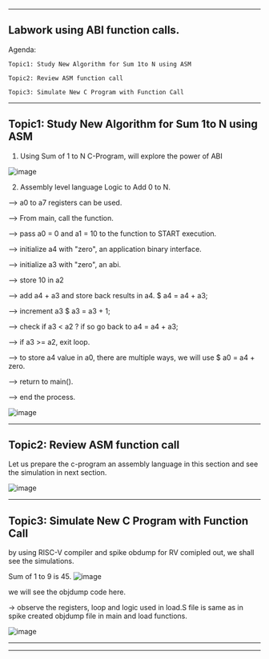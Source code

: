 ------------------------------------------------------------------------------------------------------------------
Labwork using ABI function calls.
------------------------------------------------------------------------------------------------------------------
Agenda:

    Topic1: Study New Algorithm for Sum 1to N using ASM

    Topic2: Review ASM function call

    Topic3: Simulate New C Program with Function Call
------------------------------------------------------------------------------------------------------------------
Topic1: Study New Algorithm for Sum 1to N using ASM
------------------------------------------------------------------------------------------------------------------
1. Using Sum of 1 to N C-Program, will explore the power of ABI

![image](https://github.com/pavankumarka/RISCV-Hardware_Design_Program_by_VSD/assets/22821014/eaaf6763-bc07-4d15-8bb8-7e0d9b91888a)

2. Assembly level language Logic to Add 0 to N.

--> a0 to a7 registers can be used.

--> From main, call the function.

--> pass a0 = 0 and a1 = 10 to the function to START execution.

--> initialize a4 with "zero", an application binary interface. 

--> initialize a3 with "zero", an abi.

--> store 10 in a2

--> add a4 + a3 and store back results in a4.
    $ a4 = a4 + a3;

--> increment a3
    $ a3 = a3 + 1;

--> check if a3 < a2 ?
    if so go back to a4 = a4 + a3;

--> if a3 >= a2, exit loop.

--> to store a4 value in a0, there are multiple ways, we will use
    $ a0 = a4 + zero.

--> return to main().

--> end the process.


![image](https://github.com/pavankumarka/RISCV-Hardware_Design_Program_by_VSD/assets/22821014/01f93ec8-86d3-4db7-b735-fbeaa41c5c9f)


------------------------------------------------------------------------------------------------------------------
Topic2: Review ASM function call
------------------------------------------------------------------------------------------------------------------
Let us prepare the c-program an assembly language in this section and see the simulation in next section.

![image](https://github.com/pavankumarka/RISCV-Hardware_Design_Program_by_VSD/assets/22821014/65cceaf3-bee6-4781-9721-fa0278a4961f)

------------------------------------------------------------------------------------------------------------------
Topic3: Simulate New C Program with Function Call
------------------------------------------------------------------------------------------------------------------
by using RISC-V compiler and spike obdump for RV comipled out, we shall see the simulations.

Sum of 1 to 9 is 45.
![image](https://github.com/pavankumarka/RISCV-Hardware_Design_Program_by_VSD/assets/22821014/6fefafe5-71fb-4b0c-8a25-7fe0779b6436)


we will see the objdump code here.

-> observe the registers, loop and logic used in load.S file is same as in spike created objdump file in main and load functions.

![image](https://github.com/pavankumarka/RISCV-Hardware_Design_Program_by_VSD/assets/22821014/4e833245-e003-407b-9cf4-be011531da8f)

------------------------------------------------------------------------------------------------------------------
------------------------------------------------------------------------------------------------------------------

